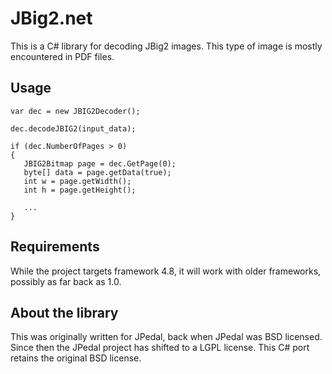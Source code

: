 # JBig2.net

This is a C# library for decoding JBig2 images. This type of image is mostly encountered in PDF files.

## Usage

```
var dec = new JBIG2Decoder();

dec.decodeJBIG2(input_data);

if (dec.NumberOfPages > 0)
{
   JBIG2Bitmap page = dec.GetPage(0);
   byte[] data = page.getData(true);
   int w = page.getWidth();
   int h = page.getHeight();

   ...
}

```

## Requirements

While the project targets framework 4.8, it will work with older frameworks, possibly as far back as 1.0.

## About the library

This was originally written for JPedal, back when JPedal was BSD licensed. Since then the JPedal project has shifted to a LGPL license. This C# port retains the original BSD license.
